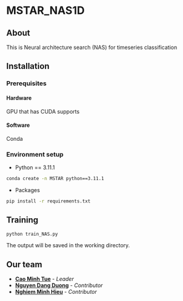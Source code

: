 # MSTAR_NAS1D

## About

This is Neural architecture search (NAS) for timeseries classification

## Installation

### Prerequisites

#### Hardware
GPU that has CUDA supports
#### Software
Conda

### Environment setup
- Python == 3.11.1
```bash
conda create -n MSTAR python==3.11.1
```
- Packages
```bash
pip install -r requirements.txt
``` 

## Training
```bash
python train_NAS.py
```
The output will be saved in the working directory.

## Our team

- **[Cao Minh Tue](https://github.com/tue147)** - *Leader*
- **[Nguyen Dang Duong](https://github.com/Mr-Duo)** - *Contributor*
- **[Nghiem Minh Hieu](https://github.com/gitgud8055)** - *Contributor*
